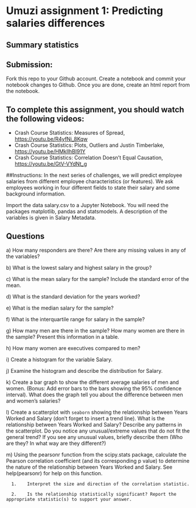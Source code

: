 # Umuzi assignment 1: Predicting salaries differences
## Summary statistics

## Submission:
Fork this repo to your Github account. Create a notebook and commit your notebook changes to Github.
Once you are done, create an html report from the notebook.

## To complete this assignment, you should watch the following videos:
- Crash Course Statistics: Measures of Spread, https://youtu.be/R4yfNi_8Kqw
- Crash Course Statistics: Plots, Outliers and Justin Timberlake, https://youtu.be/HMkllhBI91Y
- Crash Course Statistics: Correlation Doesn’t Equal Causation, https://youtu.be/GtV-VYdNt_g

##Instructions:
In the next series of challenges, we will predict employee salaries from different employee characteristics (or features). We ask employees working in four different fields to state their salary and some background information.

Import the data salary.csv to a Jupyter Notebook. You will need the packages matplotlib, pandas and statsmodels. A description of the variables is given in Salary Metadata.

## Questions
a)	How many responders are there? Are there any missing values in any of the variables?

b)	What is the lowest salary and highest salary in the group?

c)	What is the mean salary for the sample? Include the standard error of the mean.

d)	What is the standard deviation for the years worked?

e)	What is the median salary for the sample?

f)	What is the interquartile range for salary in the sample?

g)	How many men are there in the sample? How many women are there in the sample? Present this information in a table.

h)	How many women are executives compared to men?

i)	Create a histogram for the variable Salary.

j)	Examine the histogram and describe the distribution for Salary.

k)	Create a bar graph to show the different average salaries of men and women. (Bonus: Add error bars to the bars showing the 95% confidence interval). What does the graph tell you about the difference between men and women’s salaries?

l)	Create a scatterplot with  `seaborn` showing the relationship between Years Worked and Salary (don’t forget to insert a trend line). What is the relationship between Years Worked and Salary? Describe any patterns in the scatterplot. Do you notice any unusual/extreme values that do not fit the general trend? If you see any unusual values, briefly describe them (Who are they? In what way are they different?)

m)	Using the pearsonr function from the scipy.stats package, calculate the Pearson correlation coefficient (and its corresponding p value) to determine the nature of the relationship between Years Worked and Salary. See help(pearsonr) for help on this function.

      1.	Interpret the size and direction of the correlation statistic.

      2.	Is the relationship statistically significant? Report the appropriate statistic(s) to support your answer.
